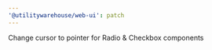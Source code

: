 ```yaml
---
'@utilitywarehouse/web-ui': patch
---
```


Change cursor to pointer for Radio & Checkbox components
